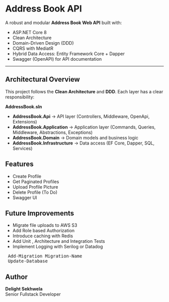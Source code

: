 # Address Book API

A robust and modular **Address Book Web API** built with:

- ASP.NET Core 8
- Clean Architecture
- Domain-Driven Design (DDD)
- CQRS with MediatR
- Hybrid Data Access: Entity Framework Core + Dapper
- Swagger (OpenAPI) for API documentation

---

## Architectural Overview

This project follows the **Clean Architecture** and **DDD**. Each layer has a clear responsibility:

**AddressBook.sln**

  - **AddressBook.Api** → API layer (Controllers, Middleware, OpenApi, Extensions)
  - **AddressBook.Application** → Application layer (Commands, Queries, Middleware, Abstractions, Exceptions)
  - **AddressBook.Domain** → Domain models and business logic
  - **AddressBook.Infrastructure** → Data access (EF Core, Dapper, SQL, Services)

## Features

- Create Profile
- Get Paginated Profiles
- Upload Profile Picture
- Delete Profile (To Do)
- Swagger UI

## Future Improvements

- Migrate file uploads to AWS S3
- Add Role based Authorization
- Introduce caching with Redis
- Add Unit , Architecture and Integration Tests
- Implement Logging with Serilog or Datadog

<pre> Add-Migration Migration-Name<br> Update-Database </pre>


## Author
**Delight Sekhwela**<br>
Senior Fullstack Developer
  
